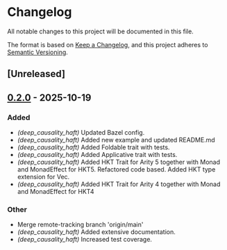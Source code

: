 # Changelog

All notable changes to this project will be documented in this file.

The format is based on [Keep a Changelog](https://keepachangelog.com/en/1.0.0/),
and this project adheres to [Semantic Versioning](https://semver.org/spec/v2.0.0.html).

## [Unreleased]

## [0.2.0](https://github.com/deepcausality-rs/deep_causality/compare/deep_causality_haft-v0.1.0...deep_causality_haft-v0.2.0) - 2025-10-19

### Added

- *(deep_causality_haft)* Updated Bazel config.
- *(deep_causality_haft)* Added new example and updated README.md
- *(deep_causality_haft)* Added Foldable trait with tests.
- *(deep_causality_haft)* Added Applicative trait with tests.
- *(deep_causality_haft)* Added HKT Trait for Arity 5 together with Monad and MonadEffect for HKT5. Refactored code based. Added HKT type extension for Vec.
- *(deep_causality_haft)* Added HKT Trait for Arity 4 together with Monad and MonadEffect for HKT4

### Other

- Merge remote-tracking branch 'origin/main'
- *(deep_causality_haft)* Added extensive documentation.
- *(deep_causality_haft)* Increased test coverage.
